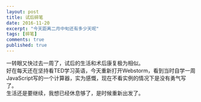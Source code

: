 ```yaml
---
layout: post
title: 试后碎笔
date: 2016-11-20
excerpt: "今天距离二月中旬还有多少天呢"
tags: [碎笔]
comments: true
published: true
---
```

一转眼又快过去一周了，试后的生活和术后康复极为相似。  
好在每天还在坚持看TED学习英语，今天重新打开Webstorm，看到当时自学一周JavaScript写的一个计算器，实为感慨，现在不看实例的情况下是没有勇气写了。  
生活还是要继续，我想已经休息够了，是时候重新出发了。  
